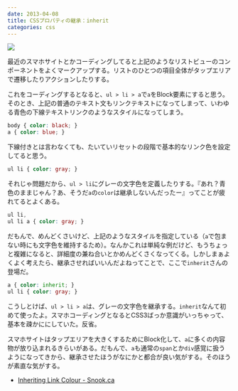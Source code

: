 ```yaml
---
date: 2013-04-08
title: CSSプロパティの継承：inherit
categories: css
---
```


![](http://t32k.me/static/blog/2013/04/link.png)

最近のスマホサイトとかコーディングしてると上記のようなリストビューのコンポーネントをよくマークアップする。リストのひとつの項目全体がタップエリアで遷移したりアクションしたりする。

これをコーディングするとなると、`ul > li > a`で`a`をBlock要素にすると思う。そのとき、上記の普通のテキスト文もリンクテキストになってしまって、いわゆる青色の下線テキストリンクのようなスタイルになってしまう。

```css
body { color: black; }
a { color: blue; }
```

下線付きとは言わなくても、たいていリセットの段階で基本的なリンク色を設定してると思う。

```css
ul li { color: gray; }
```

それじゃ問題だから、`ul > li`にグレーの文字色を定義したりする。『あれ？青色のままじゃん？あ、そうだ`a`の`color`は継承しないんだったー』ってことが疲れてるとよくある。

```css
ul li,
ul li a { color: gray; }
```

だもんで、めんどくさいけど、上記のようなスタイルを指定している（`a`で包まない時にも文字色を維持するため）。なんかこれは単純な例だけど、もうちょっと複雑になると、詳細度の兼ね合いとかめんどくさくなってくる。しかしまぁよくよく考えたら、継承させればいいんだよねってことで、ここで`inherit`さんの登場だ。

```css
a { color: inherit; }
ul li { color: gray; }
```

こうしとけば、`ul > li > a`は、グレーの文字色を継承する。`inherit`なんて初めて使ったよ。スマホコーディングとなるとCSS3ばっか意識がいっちゃって、基本を疎かににしていた。反省。

スマホサイトはタップエリアを大きくするためにBlock化して、`a`に多くの内容物が放り込まれるきらいがある。だもんで、`a`も通常の`span`とか`div`感覚に扱うようになってきから、継承させたほうがなにかと都合が良い気がする。そのほうが素直な気がする。

+ [Inheriting Link Colour - Snook.ca](http://snook.ca/archives/html_and_css/inheriting_link)